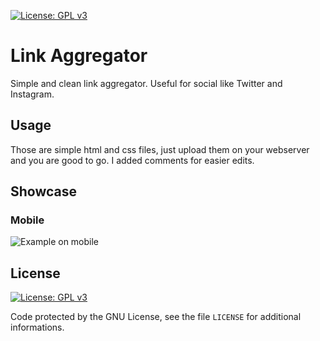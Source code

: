 [![License: GPL v3](https://img.shields.io/badge/License-GPLv3-blue.svg)](https://www.gnu.org/licenses/gpl-3.0)
# Link Aggregator 
Simple and clean link aggregator. Useful for social like Twitter and Instagram.

## Usage
Those are simple html and css files, just upload them on your webserver and you are good to go. I added comments for easier edits.

## Showcase
### Mobile
![Example on mobile](https://thumbs.gfycat.com/InformalSnarlingBarracuda-small.gif)

## License
[![License: GPL v3](https://img.shields.io/badge/License-GPLv3-blue.svg)](https://www.gnu.org/licenses/gpl-3.0)

Code protected by the GNU License, see the file `LICENSE` for additional informations.
